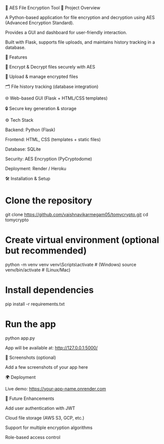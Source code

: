 🔐 AES File Encryption Tool
📌 Project Overview

A Python-based application for file encryption and decryption using AES (Advanced Encryption Standard).

Provides a GUI and dashboard for user-friendly interaction.

Built with Flask, supports file uploads, and maintains history tracking in a database.

🚀 Features

🔑 Encrypt & Decrypt files securely with AES

📂 Upload & manage encrypted files

🗂️ File history tracking (database integration)

🌐 Web-based GUI (Flask + HTML/CSS templates)

🔒 Secure key generation & storage

⚙️ Tech Stack

Backend: Python (Flask)

Frontend: HTML, CSS (templates + static files)

Database: SQLite

Security: AES Encryption (PyCryptodome)

Deployment: Render / Heroku

🛠️ Installation & Setup
# Clone the repository
git clone https://github.com/vaishnavikarmegam05/tomycrypto.git
cd tomycrypto

# Create virtual environment (optional but recommended)
python -m venv venv
venv\Scripts\activate  # (Windows)
source venv/bin/activate  # (Linux/Mac)

# Install dependencies
pip install -r requirements.txt

# Run the app
python app.py


App will be available at: http://127.0.0.1:5000/

📸 Screenshots (optional)

Add a few screenshots of your app here

🌍 Deployment

Live demo: https://your-app-name.onrender.com

📖 Future Enhancements

Add user authentication with JWT

Cloud file storage (AWS S3, GCP, etc.)

Support for multiple encryption algorithms

Role-based access control
